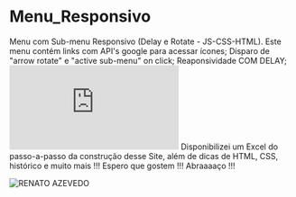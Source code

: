 # Menu_Responsivo
 Menu com Sub-menu Responsivo (Delay e Rotate - JS-CSS-HTML). 
 Este menu contém links com API's google para acessar ícones;
 Disparo de "arrow rotate" e "active sub-menu" on click;
 Reaponsividade COM DELAY;
 ![Site do Menu Responsivo](https://renato-azevedo-01.github.io/Menu_Responsivo/index.html)
 Disponibilizei um Excel do passo-a-passo da construção desse Site, além de dicas de HTML, CSS, histórico e muito mais !!!
 Espero que gostem !!!
 Abraaaaço !!!
 
![RENATO AZEVEDO](https://user-images.githubusercontent.com/97203729/149009865-f936347f-b3e6-4f48-a876-39be2e62226a.png)
